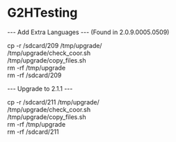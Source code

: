 # G2HTesting

--- Add Extra Languages ---
(Found in 2.0.9.0005.0509) 

cp -r /sdcard/209 /tmp/upgrade/                   
/tmp/upgrade/check_coor.sh                                                                          
/tmp/upgrade/copy_files.sh                                                                      
rm -rf /tmp/upgrade                                          
rm -rf /sdcard/209

--- Upgrade to 2.1.1 ---

cp -r /sdcard/211 /tmp/upgrade/                   
/tmp/upgrade/check_coor.sh                                                                          
/tmp/upgrade/copy_files.sh                                                                      
rm -rf /tmp/upgrade                                          
rm -rf /sdcard/211
